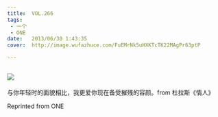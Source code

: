 ```yaml
---
title:	VOL.266
tags:
 - 一个
 - ONE
date:	2013/06/30 1:43:35
cover:	http://image.wufazhuce.com/FuEMrNk5uHXKTcTK22MAgPr63ptP

---
```

![](http://image.wufazhuce.com/FuEMrNk5uHXKTcTK22MAgPr63ptP)
---

与你年轻时的面貌相比，我更爱你现在备受摧残的容颜。from 杜拉斯《情人》
 
Reprinted from ONE
